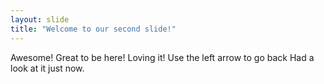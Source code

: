 ```yaml
---
layout: slide
title: "Welcome to our second slide!"
---
```

Awesome! Great to be here! Loving it!
Use the left arrow to go back
Had a look at it just now.
